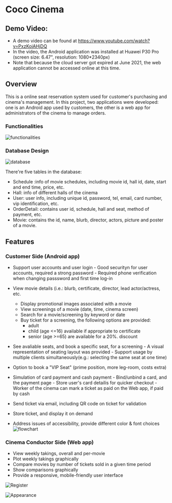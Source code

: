 # Coco Cinema  

## Demo Video:  
* A demo video can be found at https://www.youtube.com/watch?v=PxzKoiAHjDQ 
* In the video, the Android application was installed at Huawei P30 Pro (screen size: 6.47", resolution: 1080*2340px)
* Note that because the cloud server got expired at June 2021, the web application cannot be accessed online at this time.

## Overview
This is a online seat reservation system used for customer's purchasing and cinema's management. In this project, two applications were developed: one is an Android app used by customers, the other is a web app for administrators of the cinema to manage orders.
### Functionalities
![functionalities](https://user-images.githubusercontent.com/88390268/150656318-1d69d43e-b10d-4204-86bc-0ef5094e284b.png)
### Database Design
![database](https://user-images.githubusercontent.com/88390268/150656293-30464d56-df9a-49a9-ab43-fe59f72f05a5.png)


There're five tables in the database:
* Schedule :info of movie schedules, including movie id, hall id, date, start and end time, price, etc.
* Hall: info of different halls of the cinema
* User: user info, including unique id, password, tel, email, card number, vip identification, etc.
* OrderDetail: contains user id, schedule, hall and seat, method of payment, etc.
* Movie: contains the id, name, blurb, director, actors, picture and poster of a movie.
## Features
### Customer Side (Android app)
  * Support user accounts and user login
        - Good securityn for user accounts, required a strong password
        - Required phone verification when changing passsword and first time log-in
        
  * View movie details (i.e.: blurb, certificate, director, lead actor/actress, etc.
    - Display promotional images associated with a movie
    - View screenings of a movie (date, time, cinema screen)
    - Search for a movie/screening by keyword or date
    - Buy ticket for a screening, the following options are provided:
        - adult
        - child (age <=16) available if appropriate to certificate
        - senior (age >=65) are available for a 20%. discount
  * See avaliable seats, and book a specific seat, for a screening
        - A visual representation of seating layout was provided
        - Support usage by multiple clients simultaneously(e.g.: selecting the same seat at one time)
  * Option to book a "VIP Seat" (prime position, more leg-room, costs extra)
  * Simulation of card payment and cash payment
        - Bind/unbind a card, and the payment page
        - Store user's card detailis for quicker checkout
        - Worker of the cinema can mark a ticket as paid on the Web app, if paid by cash
  * Send ticket via email, including QR code on ticket for validation
  * Store ticket, and display it on demand
  * Address issues of accessibility, provide different color & font choices
  ![flowchart](https://user-images.githubusercontent.com/88390268/150656302-2fbe1575-3a2a-426c-976c-64938235b78c.png)
  
 ### Cinema Conductor Side (Web app)
   * View weekly takings, overall and per-movie
   * Plot weekly takings graphically
   * Compare movies by number of tickets sold in a given time period
   * Show comparisons graphically
   * Provide a responsive, mobile-friendly user interface
 
![Register](https://user-images.githubusercontent.com/88390268/150656347-ae2f9698-2cae-4b28-9e22-fa66a54684b3.png)

![Appearance](https://user-images.githubusercontent.com/88390268/150656403-578e3c4b-e92d-4425-8d9f-214533b71526.png)
